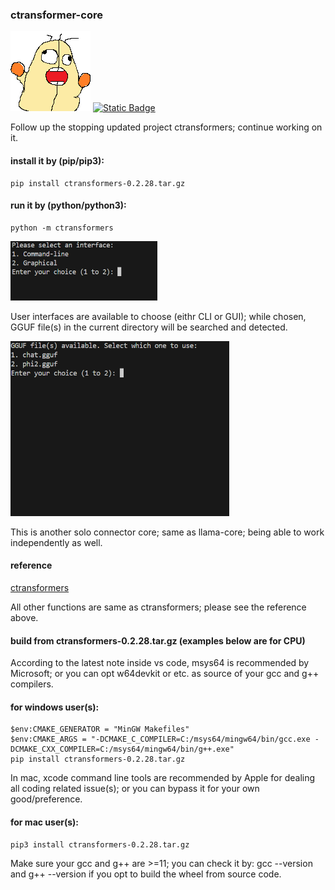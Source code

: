 ### ctransformer-core

[<img src="https://raw.githubusercontent.com/calcuis/ctransformer-core/master/milk.gif" width="128" height="128">](https://github.com/calcuis/ctransformer-core)
[![Static Badge](https://img.shields.io/badge/core-0.2.28-yellow?logo=github)](https://github.com/calcuis/ctransformer-core/releases)

Follow up the stopping updated project ctransformers; continue working on it.

#### install it by (pip/pip3):
```
pip install ctransformers-0.2.28.tar.gz
```
#### run it by (python/python3):
```
python -m ctransformers
```
[<img src="https://raw.githubusercontent.com/calcuis/llama-core/master/demo.png" width="235" height="95">](https://github.com/calcuis/llama-core/blob/main/demo.png)

User interfaces are available to choose (eithr CLI or GUI); while chosen, GGUF file(s) in the current directory will be searched and detected.

[<img src="https://raw.githubusercontent.com/calcuis/chatgpt-model-selector/master/demo.gif" width="350" height="280">](https://github.com/calcuis/chatgpt-model-selector/blob/main/demo.gif)

This is another solo connector core; same as llama-core; being able to work independently as well.

#### reference
[ctransformers](https://github.com/marella/ctransformers)

All other functions are same as ctransformers; please see the reference above.

#### build from ctransformers-0.2.28.tar.gz (examples below are for CPU)
According to the latest note inside vs code, msys64 is recommended by Microsoft; or you can opt w64devkit or etc. as source of your gcc and g++ compilers.
#### for windows user(s):
```
$env:CMAKE_GENERATOR = "MinGW Makefiles"
$env:CMAKE_ARGS = "-DCMAKE_C_COMPILER=C:/msys64/mingw64/bin/gcc.exe -DCMAKE_CXX_COMPILER=C:/msys64/mingw64/bin/g++.exe"
pip install ctransformers-0.2.28.tar.gz
```
In mac, xcode command line tools are recommended by Apple for dealing all coding related issue(s); or you can bypass it for your own good/preference.
#### for mac user(s):
```
pip3 install ctransformers-0.2.28.tar.gz
```
Make sure your gcc and g++ are >=11; you can check it by: gcc --version and g++ --version if you opt to build the wheel from source code.
